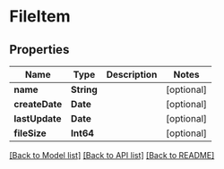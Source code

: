 # FileItem

## Properties
Name | Type | Description | Notes
------------ | ------------- | ------------- | -------------
**name** | **String** |  | [optional] 
**createDate** | **Date** |  | [optional] 
**lastUpdate** | **Date** |  | [optional] 
**fileSize** | **Int64** |  | [optional] 

[[Back to Model list]](../README.md#documentation-for-models) [[Back to API list]](../README.md#documentation-for-api-endpoints) [[Back to README]](../README.md)


